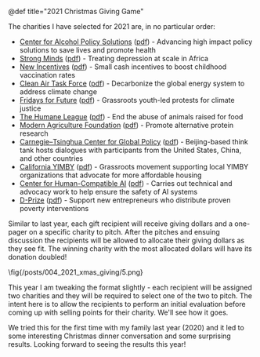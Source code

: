 @def title="2021 Christmas Giving Game"

The charities I have selected for 2021 are, in no particular order:
 - [Center for Alcohol Policy Solutions](https://www.alcoholpolicysolutions.center/) ([pdf](caps.pdf)) - Advancing high impact policy solutions to save lives and promote health
 - [Strong Minds](https://strongminds.org/) ([pdf](sm.pdf)) - Treating depression at scale in Africa
 - [New Incentives](https://www.newincentives.org/) ([pdf](ni.pdf)) - Small cash incentives to boost childhood vaccination rates
 - [Clean Air Task Force](https://www.catf.us/) ([pdf](catf.pdf)) - Decarbonize the global energy system to address climate change
 - [Fridays for Future](https://fridaysforfuture.org/) ([pdf](fff.pdf)) - Grassroots youth-led protests for climate justice
 - [The Humane League](https://thehumaneleague.org/) ([pdf](thl.pdf)) - End the abuse of animals raised for food
 - [Modern Agriculture Foundation](https://www.modern-agriculture.org/) ([pdf](maf.pdf)) - Promote alternative protein research
 - [Carnegie–Tsinghua Center for Global Policy](https://carnegietsinghua.org/about/?fa=contact?lang=en) ([pdf](ctc.pdf)) - Beijing-based think tank hosts dialogues with participants from the United States, China, and other countries
 - [California YIMBY](https://cayimby.org/) ([pdf](yimby.pdf)) - Grassroots movement supporting local YIMBY organizations that advocate for more affordable housing
 - [Center for Human-Compatible AI](https://humancompatible.ai/) ([pdf](chai.pdf)) - Carries out technical and advocacy work to help ensure the safety of AI systems 
 - [D-Prize](https://d-prize.org/) ([pdf](dp.pdf)) - Support new entrepreneurs who distribute proven poverty interventions


Similar to last year, each gift recipient will receive giving dollars and a one-pager on a specific charity to pitch. After the pitches and ensuing discussion the recipients will be allowed to allocate their giving dollars as they see fit. The winning charity with the most allocated dollars will have its donation doubled! 
 
\fig{/posts/004_2021_xmas_giving/5.png}

This year I am tweaking the format slightly - each recipient will be assigned two charities and they will be required to select one of the two to pitch. The intent here is to allow the recipients to perform an initial evaluation before coming up with selling points for their charity. We'll see how it goes.

We tried this for the first time with my family last year (2020) and it led to some interesting Christmas dinner conversation and some surprising results. Looking forward to seeing the results this year!